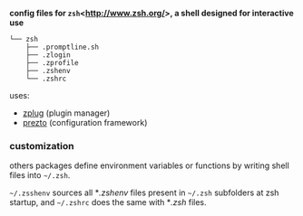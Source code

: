 **config files for `zsh`<<http://www.zsh.org/>>, a shell designed for interactive use**

    └── zsh
        ├── .promptline.sh
        ├── .zlogin
        ├── .zprofile
        ├── .zshenv
        └── .zshrc

uses:

* [zplug](https://github.com/zplug/zplug) (plugin manager)
* [prezto](https://github.com/sorin-ionescu/prezto) (configuration framework)

### customization

others packages define environment variables or functions by writing shell files into `~/.zsh`.

`~/.zsshenv` sources all **.zshenv* files present in `~/.zsh` subfolders at zsh startup, and `~/.zshrc` does the same with **.zsh* files.
